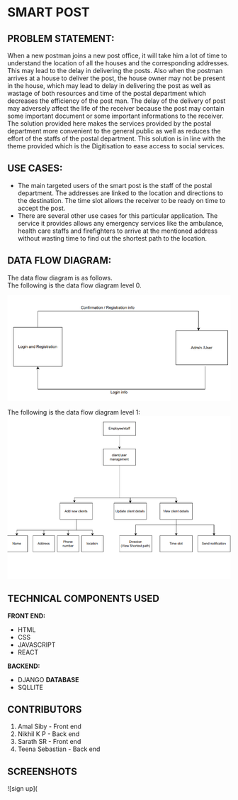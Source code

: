 # **SMART POST**
## **PROBLEM STATEMENT:**
When a new postman joins a new post office, it will take him a lot of time to understand the location of all the houses and the corresponding addresses. This may lead to the delay in delivering the posts. Also when the postman arrives at a house to deliver the post, the house owner may not be present in the house, which may lead to delay in delivering the post as well as wastage of both resources and time of the postal department which decreases the efficiency of the post man. The delay of the delivery of post may adversely affect the life of the receiver because the post may contain some important document or some important informations to the receiver. <br />The solution provided here makes  the services provided by the postal department more convenient to the general public as well as reduces the  effort of the staffs of the postal department. This solution is in line with the theme provided which is the Digitisation to ease access to social services.
## **USE CASES:**

*   The main targeted users of the smart post is the staff of the postal department. The addresses are linked to the location and directions to the destination. The time slot allows the receiver to be ready on time to accept the post.
*   There are several other use cases for this particular application. The service it provides allows any emergency services like the ambulance, health care staffs and firefighters to arrive at the mentioned address without wasting time to find out the shortest path to the location.

## **DATA FLOW DIAGRAM:**
The data flow diagram is as follows.<br/>The following is the data flow diagram level 0.

![data flow diagram](https://github.com/nikhilkp6/2022_IBM_Code_Challenge_Smartpost/blob/master/dfd%200.png)

The following is the data flow diagram level 1:
![data flow diagram](https://github.com/nikhilkp6/2022_IBM_Code_Challenge_Smartpost/blob/master/dfd%201.png)
## **TECHNICAL COMPONENTS USED**
 **FRONT END:**
*   HTML
*   CSS
*   JAVASCRIPT
*   REACT

**BACKEND:**
* DJANGO
**DATABASE**
* SQLLITE
## **CONTRIBUTORS**
1. Amal Siby  - Front end<br/>
2. Nikhil K P - Back end <br/>
3. Sarath SR  - Front end<br/>
4. Teena Sebastian - Back end

## **SCREENSHOTS**

![sign up](

